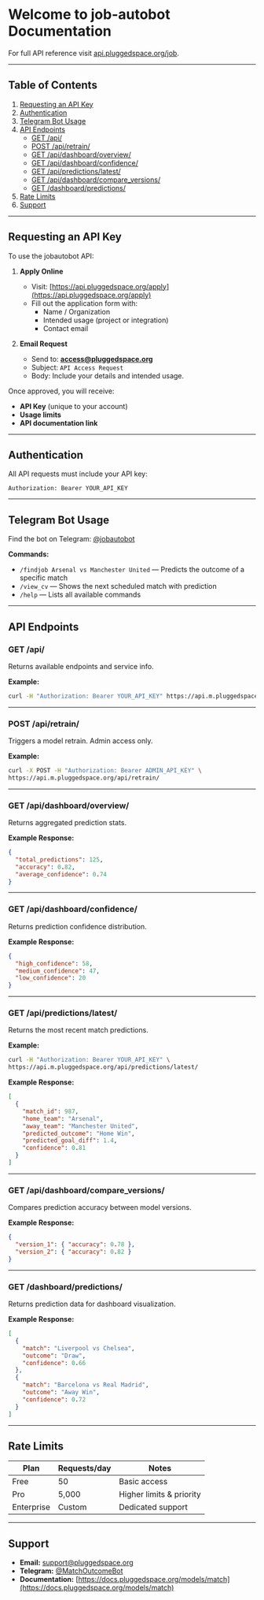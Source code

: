 
# Welcome to job-autobot Documentation

For full API reference visit [api.pluggedspace.org/job](https://docs.pluggedspace.org/models/job).

---

## Table of Contents
1. [Requesting an API Key](#requesting-an-api-key)
2. [Authentication](#authentication)
3. [Telegram Bot Usage](#telegram-bot-usage)
4. [API Endpoints](#api-endpoints)
   - [GET /api/](#get-api)
   - [POST /api/retrain/](#post-apiretrain)
   - [GET /api/dashboard/overview/](#get-apidashboardoverview)
   - [GET /api/dashboard/confidence/](#get-apidashboardconfidence)
   - [GET /api/predictions/latest/](#get-apipredictionslatest)
   - [GET /api/dashboard/compare_versions/](#get-apidashboardcompareversions)
   - [GET /dashboard/predictions/](#get-dashboardpredictions)
5. [Rate Limits](#rate-limits)
6. [Support](#support)

---

## Requesting an API Key

To use the jobautobot API:

1. **Apply Online**
   - Visit: [https://api.pluggedspace.org/apply](https://api.pluggedspace.org/apply)
   - Fill out the application form with:
     - Name / Organization
     - Intended usage (project or integration)
     - Contact email

2. **Email Request**
   - Send to: **access@pluggedspace.org**
   - Subject: `API Access Request`
   - Body: Include your details and intended usage.

Once approved, you will receive:
- **API Key** (unique to your account)
- **Usage limits**
- **API documentation link**

---

## Authentication

All API requests must include your API key:

```http
Authorization: Bearer YOUR_API_KEY
```

---

## Telegram Bot Usage

Find the bot on Telegram: [@jobautobot](https://t.me/jobautobot)

**Commands:**
- `/findjob Arsenal vs Manchester United` — Predicts the outcome of a specific match
- `/view_cv` — Shows the next scheduled match with prediction
- `/help` — Lists all available commands

---

## API Endpoints

### GET /api/
Returns available endpoints and service info.

**Example:**
```bash
curl -H "Authorization: Bearer YOUR_API_KEY" https://api.m.pluggedspace.org/api/
```

---

### POST /api/retrain/
Triggers a model retrain. Admin access only.

**Example:**
```bash
curl -X POST -H "Authorization: Bearer ADMIN_API_KEY" \
https://api.m.pluggedspace.org/api/retrain/
```

---

### GET /api/dashboard/overview/
Returns aggregated prediction stats.

**Example Response:**
```json
{
  "total_predictions": 125,
  "accuracy": 0.82,
  "average_confidence": 0.74
}
```

---

### GET /api/dashboard/confidence/
Returns prediction confidence distribution.

**Example Response:**
```json
{
  "high_confidence": 58,
  "medium_confidence": 47,
  "low_confidence": 20
}
```

---

### GET /api/predictions/latest/
Returns the most recent match predictions.

**Example:**
```bash
curl -H "Authorization: Bearer YOUR_API_KEY" \
https://api.m.pluggedspace.org/api/predictions/latest/
```

**Example Response:**
```json
[
  {
    "match_id": 987,
    "home_team": "Arsenal",
    "away_team": "Manchester United",
    "predicted_outcome": "Home Win",
    "predicted_goal_diff": 1.4,
    "confidence": 0.81
  }
]
```

---

### GET /api/dashboard/compare_versions/
Compares prediction accuracy between model versions.

**Example Response:**
```json
{
  "version_1": { "accuracy": 0.78 },
  "version_2": { "accuracy": 0.82 }
}
```

---

### GET /dashboard/predictions/
Returns prediction data for dashboard visualization.

**Example Response:**
```json
[
  {
    "match": "Liverpool vs Chelsea",
    "outcome": "Draw",
    "confidence": 0.66
  },
  {
    "match": "Barcelona vs Real Madrid",
    "outcome": "Away Win",
    "confidence": 0.72
  }
]
```

---

## Rate Limits

| Plan        | Requests/day | Notes                          |
|-------------|-------------|--------------------------------|
| Free        | 50          | Basic access                   |
| Pro         | 5,000       | Higher limits & priority       |
| Enterprise  | Custom      | Dedicated support              |

---

## Support

- **Email:** support@pluggedspace.org
- **Telegram:** [@MatchOutcomeBot](https://t.me/MatchOutcomeBot)
- **Documentation:** [https://docs.pluggedspace.org/models/match](https://docs.pluggedspace.org/models/match)